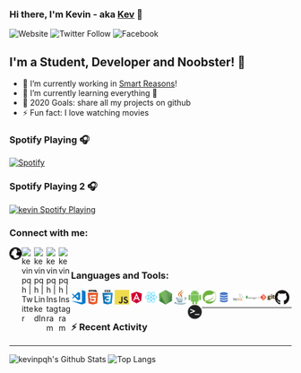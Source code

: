### Hi there, I'm Kevin - aka [Kev][website] 👋


![Website](https://img.shields.io/website?label=https%3A%2F%2Fkevinpqh.github.io&style=for-the-badge&url=https%3A%2F%2Fkevinpqh.github.io)
![Twitter Follow](https://img.shields.io/twitter/follow/kevpqh?color=1DA1F2&logo=Twitter&style=for-the-badge)
![Facebook](https://img.shields.io/badge/facebook-%231877F2.svg?&style=for-the-badge&logo=facebook&logoColor=white)

## I'm a Student, Developer and Noobster! 🤣
- 🔭 I’m currently working in [Smart Reasons][websiteSR]!
- 🌱 I’m currently learning everything 🤣
- 🥅 2020 Goals: share all my projects on github
- ⚡ Fun fact: I love watching movies

### Spotify Playing 🎧

[![Spotify](https://novatorem.kevinpqh.vercel.app/api/spotify)](https://open.spotify.com/user/12161511658)

### Spotify Playing 2 🎧
[<img src="https://spotify-readme-eight.vercel.app/api/spotify-playing" alt="kevin Spotify Playing" width="350" />](https://open.spotify.com/user/12161511658)

### Connect with me:

[<img align="left" alt="kevinpqh" width="22px" src="https://raw.githubusercontent.com/iconic/open-iconic/master/svg/globe.svg" />][website]
[<img align="left" alt="kevinpqh | Twitter" width="22px" src="https://cdn.jsdelivr.net/npm/simple-icons@v3/icons/twitter.svg" />][twitter]
[<img align="left" alt="kevinpqh | LinkedIn" width="22px" src="https://cdn.jsdelivr.net/npm/simple-icons@v3/icons/linkedin.svg" />][linkedin]
[<img align="left" alt="kevinpqh | Instagram" width="22px" src="https://cdn.jsdelivr.net/npm/simple-icons@v3/icons/instagram.svg" />][instagram]
[<img align="left" alt="kevinpqh | Instagram" width="22px" src="https://cdn.jsdelivr.net/npm/simple-icons@v3/icons/facebook.svg" />][facebook]

<br />

### Languages and Tools:

<img align="left" alt="Visual Studio Code" width="26px" src="https://raw.githubusercontent.com/github/explore/80688e429a7d4ef2fca1e82350fe8e3517d3494d/topics/visual-studio-code/visual-studio-code.png" />
<img align="left" alt="HTML5" width="26px" src="https://raw.githubusercontent.com/github/explore/80688e429a7d4ef2fca1e82350fe8e3517d3494d/topics/html/html.png" />
<img align="left" alt="CSS3" width="26px" src="https://raw.githubusercontent.com/github/explore/80688e429a7d4ef2fca1e82350fe8e3517d3494d/topics/css/css.png" />
<img align="left" alt="JavaScript" width="26px" src="https://raw.githubusercontent.com/github/explore/80688e429a7d4ef2fca1e82350fe8e3517d3494d/topics/javascript/javascript.png" />
<img align="left" alt="Angular" width="26px" src="https://raw.githubusercontent.com/github/explore/80688e429a7d4ef2fca1e82350fe8e3517d3494d/topics/angular/angular.png" />
<img align="left" alt="React" width="26px" src="https://raw.githubusercontent.com/github/explore/80688e429a7d4ef2fca1e82350fe8e3517d3494d/topics/react/react.png" />
<img align="left" alt="Node.js" width="26px" src="https://raw.githubusercontent.com/github/explore/80688e429a7d4ef2fca1e82350fe8e3517d3494d/topics/nodejs/nodejs.png" />
<img align="left" alt="Java" width="26px" src="https://raw.githubusercontent.com/github/explore/80688e429a7d4ef2fca1e82350fe8e3517d3494d/topics/java/java.png" />
<img align="left" alt="Android" width="26px" src="https://raw.githubusercontent.com/github/explore/80688e429a7d4ef2fca1e82350fe8e3517d3494d/topics/android/android.png" />
<img align="left" alt="Spring Boot" width="26px" src="https://raw.githubusercontent.com/github/explore/80688e429a7d4ef2fca1e82350fe8e3517d3494d/topics/spring-boot/spring-boot.png" />
<img align="left" alt="SQL" width="26px" src="https://raw.githubusercontent.com/github/explore/80688e429a7d4ef2fca1e82350fe8e3517d3494d/topics/sql/sql.png" />
<img align="left" alt="MySQL" width="26px" src="https://raw.githubusercontent.com/github/explore/80688e429a7d4ef2fca1e82350fe8e3517d3494d/topics/mysql/mysql.png" />
<img align="left" alt="MongoDB" width="26px" src="https://raw.githubusercontent.com/github/explore/80688e429a7d4ef2fca1e82350fe8e3517d3494d/topics/mongodb/mongodb.png" />
<img align="left" alt="Git" width="26px" src="https://raw.githubusercontent.com/github/explore/80688e429a7d4ef2fca1e82350fe8e3517d3494d/topics/git/git.png" />
<img align="left" alt="GitHub" width="26px" src="https://raw.githubusercontent.com/github/explore/78df643247d429f6cc873026c0622819ad797942/topics/github/github.png" />
<img align="left" alt="Terminal" width="26px" src="https://raw.githubusercontent.com/github/explore/80688e429a7d4ef2fca1e82350fe8e3517d3494d/topics/terminal/terminal.png" />

<br />

---

### :zap: Recent Activity

<!--START_SECTION:activity-->
<!--END_SECTION:activity-->

---

<img align="center" alt="kevinpqh's Github Stats" src="https://github-readme-stats.vercel.app/api?username=kevinpqh&show_icons=true&include_all_commits=true&hide=stars,contribs" />

<img align="center" alt="Top Langs" src="https://github-readme-stats.vercel.app/api/top-langs/?username=kevinpqh" />



<br />


[website]: https://kevinpqh.github.io
[websiteSR]: https://www.sreasons.com
[twitter]: https://twitter.com/kevpqh
[instagram]: https://instagram.com/kevinpqh
[facebook]: https://www.facebook.com/kevinpqh
[linkedin]: https://linkedin.com/in/kevinpqh
